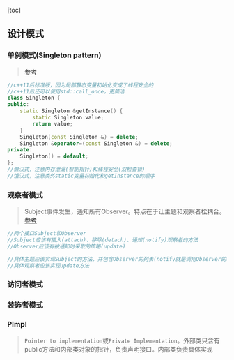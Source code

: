 [toc]

## 设计模式

### 单例模式(Singleton pattern)

> [参考](https://zhuanlan.zhihu.com/p/62014096)

```c++
//c++11后标准版，因为局部静态变量初始化变成了线程安全的
//c++11后还可以使用std::call_once，更简洁
class Singleton {
public:
    static Singleton &getInstance() {
        static Singleton value;
        return value;
    }
    Singleton(const Singleton &) = delete;
    Singleton &operator=(const Singleton &) = delete;
private:
    Singleton() = default;
};
//懒汉式，注意内存泄漏(智能指针)和线程安全(双检查锁)
//饿汉式，注意类外static变量初始化和getInstance的顺序
```

### 观察者模式

> Subject事件发生，通知所有Observer。特点在于让主题和观察者松耦合。[参考](https://zhuanlan.zhihu.com/p/151400792)

```c++
//两个接口Subject和Observer
//Subject应该有插入(attach)、移除(detach)、通知(notify)观察者的方法
//Observer应该有被通知时采取的策略(update)

//具体主题应该实现Subject的方法，并包含Observer的列表(notify就是调用Observer的update操作)
//具体观察者应该实现update方法
```

### 访问者模式

### 装饰者模式

### PImpl

> `Pointer to implementation`或`Private Implementation`。外部类只含有public方法和内部类对象的指针，负责声明接口。内部类负责具体实现
